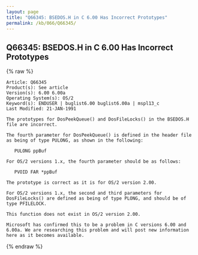 ```yaml
---
layout: page
title: "Q66345: BSEDOS.H in C 6.00 Has Incorrect Prototypes"
permalink: /kb/066/Q66345/
---
```


## Q66345: BSEDOS.H in C 6.00 Has Incorrect Prototypes

{% raw %}

	Article: Q66345
	Product(s): See article
	Version(s): 6.00 6.00a
	Operating System(s): OS/2
	Keyword(s): ENDUSER | buglist6.00 buglist6.00a | mspl13_c
	Last Modified: 21-JAN-1991
	
	The prototypes for DosPeekQueue() and DosFileLocks() in the BSEDOS.H
	file are incorrect.
	
	The fourth parameter for DosPeekQueue() is defined in the header file
	as being of type PULONG, as shown in the following:
	
	   PULONG ppBuf
	
	For OS/2 versions 1.x, the fourth parameter should be as follows:
	
	   PVOID FAR *ppBuf
	
	The prototype is correct as it is for OS/2 version 2.00.
	
	For OS/2 versions 1.x, the second and third parameters for
	DosFileLocks() are defined as being of type PLONG, and should be of
	type PFILELOCK.
	
	This function does not exist in OS/2 version 2.00.
	
	Microsoft has confirmed this to be a problem in C versions 6.00 and
	6.00a. We are researching this problem and will post new information
	here as it becomes available.

{% endraw %}

